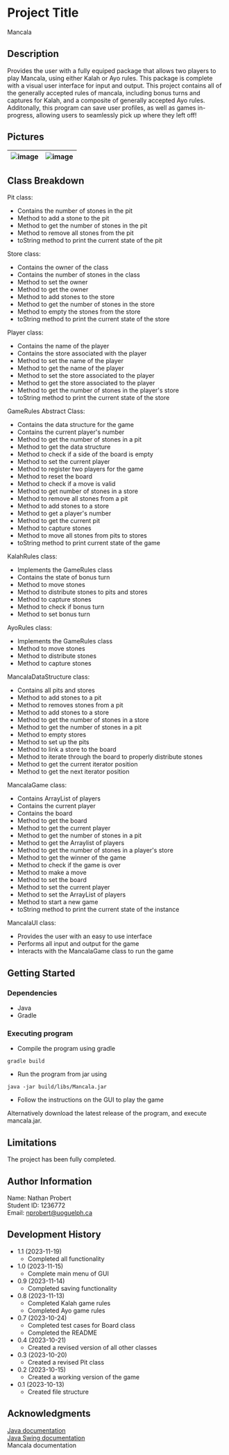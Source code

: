 # Project Title

Mancala

## Description

Provides the user with a fully equiped package that allows two players to play Mancala, using either Kalah or Ayo rules. This package is complete with a visual user interface for input and output. This project contains all of the generally accepted rules of mancala, including bonus turns and captures for Kalah, and a composite of generally accepted Ayo rules. Additonally, this program can save user profiles, as well as games in-progress, allowing users to seamlessly pick up where they left off!

## Pictures

| ![image](https://github.com/proby-8/mancala/assets/109328434/165167a1-91d8-44a9-b93a-bead8ff47e9a) | ![image](https://github.com/proby-8/mancala/assets/109328434/c892ed11-5bb4-4fa5-ac9f-976f416a03cf) |
|:---:|:---:|

## Class Breakdown
Pit class:
 - Contains the number of stones in the pit
 - Method to add a stone to the pit
 - Method to get the number of stones in the pit
 - Method to remove all stones from the pit
 - toString method to print the current state of the pit

Store class:
 - Contains the owner of the class
 - Contains the number of stones in the class
 - Method to set the owner
 - Method to get the owner
 - Method to add stones to the store
 - Method to get the number of stones in the store
 - Method to empty the stones from the store
 - toString method to print the current state of the store

Player class:
 - Contains the name of the player
 - Contains the store associated with the player
 - Method to set the name of the player
 - Method to get the name of the player
 - Method to set the store associated to the player
 - Method to get the store associated to the player
 - Method to get the number of stones in the player's store
 - toString method to print the current state of the store

GameRules Abstract Class:
 - Contains the data structure for the game
 - Contains the current player's number
 - Method to get the number of stones in a pit
 - Method to get the data structure
 - Method to check if a side of the board is empty
 - Method to set the current player
 - Method to register two players for the game
 - Method to reset the board
 - Method to check if a move is valid
 - Method to get number of stones in a store
 - Method to remove all stones from a pit
 - Method to add stones to a store
 - Method to get a player's number
 - Method to get the current pit
 - Method to capture stones
 - Method to move all stones from pits to stores
 - toString method to print current state of the game

KalahRules class:
 - Implements the GameRules class
 - Contains the state of bonus turn
 - Method to move stones
 - Method to distribute stones to pits and stores
 - Method to capture stones
 - Method to check if bonus turn
 - Method to set bonus turn

AyoRules class:
 - Implements the GameRules class
 - Method to move stones
 - Method to distribute stones
 - Method to capture stones 

MancalaDataStructure class:
 - Contains all pits and stores
 - Method to add stones to a pit
 - Method to removes stones from a pit
 - Method to add stones to a store
 - Method to get the number of stones in a store
 - Method to get the number of stones in a pit
 - Method to empty stores
 - Method to set up the pits
 - Method to link a store to the board
 - Method to iterate through the board to properly distribute stones
 - Method to get the current iterator position
 - Method to get the next iterator position

MancalaGame class:
 - Contains ArrayList of players
 - Contains the current player
 - Contains the board
 - Method to get the board
 - Method to get the current player
 - Method to get the number of stones in a pit
 - Method to get the Arraylist of players
 - Method to get the number of stones in a player's store
 - Method to get the winner of the game
 - Method to check if the game is over
 - Method to make a move
 - Method to set the board
 - Method to set the current player
 - Method to set the ArrayList of players
 - Method to start a new game
 - toString method to print the current state of the instance

 MancalaUI class:
 - Provides the user with an easy to use interface
 - Performs all input and output for the game
 - Interacts with the MancalaGame class to run the game

## Getting Started

### Dependencies

* Java
* Gradle

### Executing program

* Compile the program using gradle
```
gradle build
```
* Run the program from jar using
```
java -jar build/libs/Mancala.jar
```
* Follow the instructions on the GUI to play the game

Alternatively download the latest release of the program, and execute mancala.jar.
## Limitations

The project has been fully completed.

## Author Information

Name: Nathan Probert
<br>
Student ID: 1236772
<br>
Email: nprobert@uoguelph.ca

## Development History

* 1.1 (2023-11-19)
    * Completed all functionality
* 1.0 (2023-11-15)
    * Complete main menu of GUI
* 0.9 (2023-11-14)
    * Completed saving functionality
* 0.8 (2023-11-13)
    * Completed Kalah game rules
    * Completed Ayo game rules
* 0.7 (2023-10-24)
    * Completed test cases for Board class
    * Completed the README
* 0.4 (2023-10-21)
    * Created a revised version of all other classes
* 0.3 (2023-10-20)
    * Created a revised Pit class
* 0.2 (2023-10-15)
    * Created a working version of the game
* 0.1 (2023-10-13)
    * Created file structure

## Acknowledgments

[Java documentation](https://docs.oracle.com/en/java/javase/17/docs/api/index.html)<br>
[Java Swing documentation](https://docs.oracle.com/javase%2F7%2Fdocs%2Fapi%2F%2F/javax/swing/package-summary.html)<br>
Mancala documentation<br>
